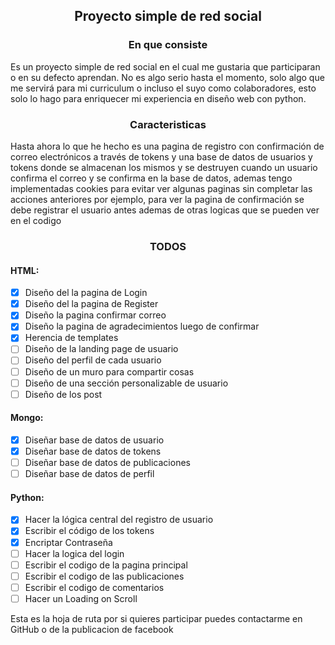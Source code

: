 ## <center>Proyecto simple de red social</center> 

### <center> En que consiste </center>

Es un proyecto simple de red social en el cual me gustaria que participaran o en su defecto aprendan. No es algo serio hasta el momento, solo algo que me servirá para mi curriculum o incluso el suyo como colaboradores, esto solo lo hago para enriquecer mi experiencia en diseño web con python.

### <center> Caracteristicas </center>

Hasta ahora lo que he hecho es una pagina de registro con confirmación de correo electrónicos a través de tokens y una base de datos de usuarios y tokens donde se almacenan los mismos y se destruyen cuando un usuario confirma el correo y se confirma en la base de datos, ademas tengo implementadas cookies para evitar ver algunas paginas sin completar las acciones anteriores por ejemplo, para ver la pagina de confirmación se debe registrar el usuario antes ademas de otras logicas que se pueden ver en el codigo 

### <center> TODOS </center>
#### HTML:
- [x] Diseño del la pagina de Login
- [x] Diseño del la pagina de Register
- [x] Diseño la pagina confirmar correo
- [x] Diseño la pagina de agradecimientos luego de confirmar
- [x] Herencia de templates
- [ ] Diseño de la landing page de usuario
- [ ] Diseño del perfil de cada usuario
- [ ] Diseño de un muro para compartir cosas 
- [ ] Diseño de una sección personalizable de usuario
- [ ] Diseño de los post 

#### Mongo:
- [x] Diseñar base de datos de usuario
- [x] Diseñar base de datos de tokens
- [ ] Diseñar base de datos de publicaciones
- [ ] Diseñar base de datos de perfil

#### Python:
- [x] Hacer la lógica central del registro de usuario
- [x] Escribir el código de los tokens
- [x] Encriptar Contraseña
- [ ] Hacer la logica del login 
- [ ] Escribir el codigo de la pagina principal
- [ ] Escribir el codigo de las publicaciones
- [ ] Escribir el codigo de comentarios
- [ ] Hacer un Loading on Scroll

Esta es la hoja de ruta por si quieres participar puedes contactarme en GitHub o de la publicacion de facebook
